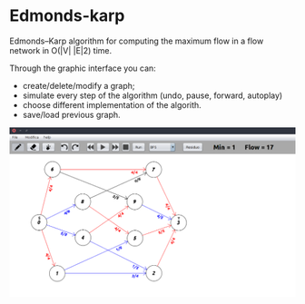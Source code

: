 # Edmonds-karp
 Edmonds–Karp algorithm for computing the maximum flow in a flow network in O(|V| |E|2) time.
 
 Through the graphic interface you can:
  - create/delete/modify a graph;
  - simulate every step of the algorithm (undo, pause, forward, autoplay)
  - choose different implementation of the algorith.
  - save/load previous graph.
  
![Alt text](/ed.png?raw=true "Edmonds-karp")
